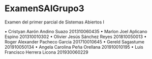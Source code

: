 # ExamenSAIGrupo3
Examen del primer parcial de Sistemas Abiertos I

•	Cristyan Aarón Andino Suazo 201310060435
•	Marlon Joel Aplicano Espino 201310010302
•	Olivier Jesús Sánchez Reyes 201810050013
•	Roger Alexander Pacheco Garcia 201710010645
•	 Gereld Sagastume 201910050134
•	Angela Carolina Peña Orellana 201910010195
•	Luis Francisco Herrera Licona 201930060229

